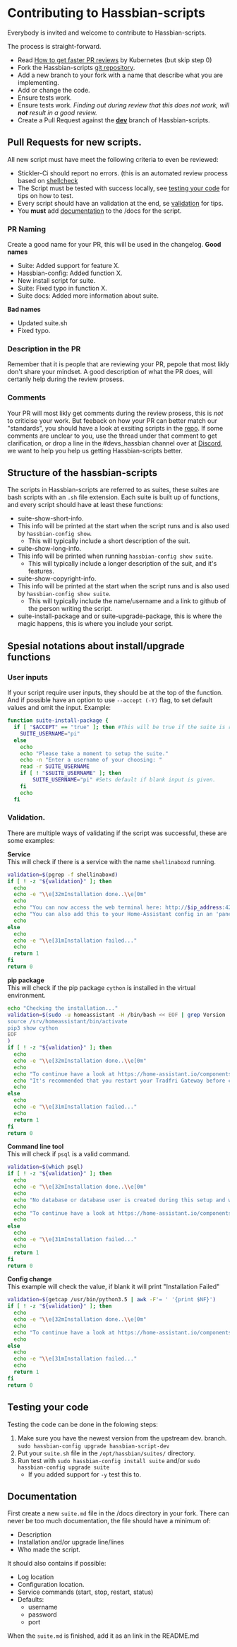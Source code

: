 # Contributing to Hassbian-scripts

Everybody is invited and welcome to contribute to Hassbian-scripts.

The process is straight-forward.
 - Read [How to get faster PR reviews](https://github.com/kubernetes/community/blob/master/contributors/guide/pull-requests.md#best-practices-for-faster-reviews) by Kubernetes (but skip step 0)
 - Fork the Hassbian-scripts [git repository](https://github.com/home-assistant/hassbian-scripts).
 - Add a new branch to your fork with a name that describe what you are implementing.
 - Add or change the code.
 - Ensure tests work.
 - Ensure tests work. _Finding out during review that this does not work, will **not** result in a good review._
 - Create a Pull Request against the [**dev**](https://github.com/home-assistant/hassbian-scripts/tree/dev) branch of Hassbian-scripts.

## Pull Requests for new scripts.
All new script must have meet the following criteria to even be reviewed:
- Stickler-Ci should report no errors. (this is an automated review process based on [shellcheck](https://github.com/koalaman/shellcheck)
- The Script must be tested with success locally, see [testing your code](#testing-your-code) for tips on how to test.
- Every script should have an validation at the end, se [validation](#validation) for tips.
- You **must** add [documentation](#documentation) to the /docs for the script.

### PR Naming
Create a good name for your PR, this will be used in the changelog.
**Good names**  
- Suite: Added support for feature X.
- Hassbian-config: Added function X.
- New install script for suite.
- Suite: Fixed typo in function X.
- Suite docs: Added more information about suite.

**Bad names**  
- Updated suite.sh
- Fixed typo.

### Description in the PR
Remember that it is people that are reviewing your PR, pepole that most likly don't share your mindset.
A good description of what the PR does, will certanly help during the review prosess.

### Comments
Your PR will most likly get comments during the review prosess, this is _not_ to criticise your work.
But feeback on how your PR can better match our "standards", you should have a look at exsiting scripts in the [repo](https://github.com/home-assistant/hassbian-scripts/tree/dev/package/opt/hassbian/suites).
If some comments are unclear to you, use the thread under that comment to get clarification, or drop a line in the #devs_hassbian channel over at [Discord](https://discord.gg/c5DvZ4e), we want to help you help us getting Hassbian-scripts better.

## Structure of the hassbian-scripts
The scripts in Hassbian-scripts are referred to as suites, these suites are bash scripts with an `.sh` file extension.
Each suite is built up of functions, and every script should have at least these functions:
 - suite-show-short-info.
  - This info will be printed at the start when the script runs and is also used by `hassbian-config show`.
	- This will typically include a short description of the suit.
 - suite-show-long-info.
  - This info will be printed when running `hassbian-config show suite`.
	- This will typically include a longer description of the suit, and it's features.
 - suite-show-copyright-info.
  - This info will be printed at the start when the script runs and is also used by `hassbian-config show suite`.
	- This will typically include the name/username and a link to github of the person writing the script.
 - suite-install-package and or suite-upgrade-package, this is where the magic happens, this is where you include your script.

## Spesial notations about install/upgrade functions
### User inputs
If your script require user inputs, they should be at the top of the function.
And if possible have an option to use `--accept (-Y)` flag, to set default values and omit the input.
Example:
```bash
function suite-install-package {
  if [ "$ACCEPT" == "true" ]; then #This will be true if the suite is run with `--accept`
    SUITE_USERNAME="pi"
  else
    echo
    echo "Please take a moment to setup the suite."
    echo -n "Enter a username of your choosing: "
    read -r SUITE_USERNAME
    if [ ! "$SUITE_USERNAME" ]; then
        SUITE_USERNAME="pi" #Sets default if blank input is given.
    fi
    echo
  fi
```

### Validation.
There are multiple ways of validating if the script was successful, these are some examples:

**Service**  
This will check if there is a service with the name `shellinaboxd` running.
```bash
validation=$(pgrep -f shellinaboxd)
if [ ! -z "${validation}" ]; then
  echo
  echo -e "\\e[32mInstallation done..\\e[0m"
  echo
  echo "You can now access the web terminal here: http://$ip_address:4200"
  echo "You can also add this to your Home-Assistant config in an 'panel_iframe'"
  echo
else
  echo
  echo -e "\\e[31mInstallation failed..."
  echo
  return 1
fi
return 0
```

**pip package**  
This will check if the pip package `cython` is installed in the virtual environment.
```bash
echo "Checking the installation..."
validation=$(sudo -u homeassistant -H /bin/bash << EOF | grep Version | awk '{print $2}'
source /srv/homeassistant/bin/activate
pip3 show cython
EOF
)
if [ ! -z "${validation}" ]; then
  echo
  echo -e "\\e[32mInstallation done..\\e[0m"
  echo
  echo "To continue have a look at https://home-assistant.io/components/tradfri/"
  echo "It's recommended that you restart your Tradfri Gateway before continuing."
  echo
else
  echo
  echo -e "\\e[31mInstallation failed..."
  echo
  return 1
fi
return 0
```

**Command line tool**  
This will check if `psql` is a valid command.
```bash
validation=$(which psql)
if [ ! -z "${validation}" ]; then
  echo
  echo -e "\\e[32mInstallation done..\\e[0m"
  echo
  echo "No database or database user is created during this setup and will need to be created manually."
  echo
  echo "To continue have a look at https://home-assistant.io/components/recorder/"
  echo
else
  echo
  echo -e "\\e[31mInstallation failed..."
  echo
  return 1
fi
return 0
```

**Config change**  
This example will check the value, if blank it will print "Installation Failed"  
```bash
validation=$(getcap /usr/bin/python3.5 | awk -F'= ' '{print $NF}')
if [ ! -z "${validation}" ]; then
  echo
  echo -e "\\e[32mInstallation done..\\e[0m"
  echo
  echo "To continue have a look at https://home-assistant.io/components/emulated_hue/"
  echo
else
  echo
  echo -e "\\e[31mInstallation failed..."
  echo
  return 1
fi
return 0
```

## Testing your code
Testing the code can be done in the folowing steps:
1. Make sure you have the newest version from the upstream dev. branch. `sudo hassbian-config upgrade hassbian-script-dev`
2. Put your `suite.sh` file in the `/opt/hassbian/suites/` directory.
3. Run test with `sudo hassbian-config install suite` and/or `sudo hassbian-config upgrade suite`
	- If you added support for `-y` test this to.

## Documentation
First create a new `suite.md` file in the /docs directory in your fork.
There can never be too much documentation, the file should have a minimum of:
- Description
- Installation and/or upgrade line/lines
- Who made the script.

It should also contains if possible:
- Log location
- Configuration location.
- Service commands (start, stop, restart, status)
- Defaults:
	- username
	- password
	- port

When the `suite.md` is finished, add it as an link in the README.md
